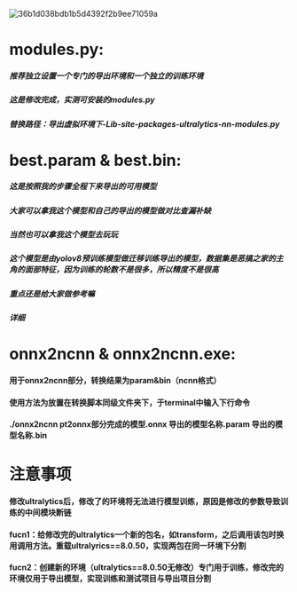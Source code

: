 ![36b1d038bdb1b5d4392f2b9ee71059a](https://github.com/user-attachments/assets/924fa77c-c092-4342-a48f-bb086394b607)  
# modules.py:
  
##### 推荐独立设置一个专门的导出环境和一个独立的训练环境  
##### 这是修改完成，实测可安装的modules.py  
##### 替换路径：导出虚拟环境下-Lib-site-packages-ultralytics-nn-modules.py  
  

# best.param & best.bin:  
  
##### 这是按照我的步骤全程下来导出的可用模型  
##### 大家可以拿我这个模型和自己的导出的模型做对比查漏补缺  
##### 当然也可以拿我这个模型去玩玩  
##### 这个模型是由yolov8预训练模型做迁移训练导出的模型，数据集是恶搞之家的主角的面部特征，因为训练的轮数不是很多，所以精度不是很高  
##### 重点还是给大家做参考嘛  
##### 详细
# onnx2ncnn & onnx2ncnn.exe:  

#### 用于onnx2ncnn部分，转换结果为param&bin（ncnn格式）  
#### 使用方法为放置在转换脚本同级文件夹下，于terminal中输入下行命令  
#### ./onnx2ncnn pt2onnx部分完成的模型.onnx 导出的模型名称.param 导出的模型名称.bin  
#####
# 注意事项
#### 修改ultralytics后，修改了的环境将无法进行模型训练，原因是修改的参数导致训练的中间模块断链  
#### fucn1：给修改完的ultralytics一个新的包名，如transform，之后调用该包时换用调用方法。重载ultralyrics==8.0.50，实现两包在同一环境下分割  
#### fucn2：创建新的环境（ultralytics==8.0.50无修改）专门用于训练，修改完的环境仅用于导出模型，实现训练和测试项目与导出项目分割  

